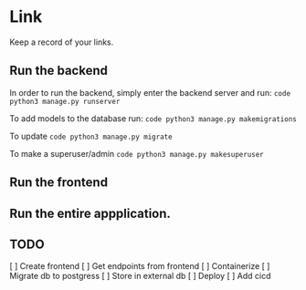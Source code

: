 # Link
Keep a record of your links.

## Run the backend
In order to run the backend, simply enter the backend server and run:
`code
python3 manage.py runserver
`

To add models to the database run:
`code
python3 manage.py makemigrations
`

To update
`code
python3 manage.py migrate
`

To make a superuser/admin
`code
python3 manage.py makesuperuser
`


## Run the frontend


## Run the entire appplication.

## TODO
[ ] Create frontend
[ ] Get endpoints from frontend
[ ] Containerize
[ ] Migrate db to postgress
[ ] Store in external db
[ ] Deploy
[ ] Add cicd